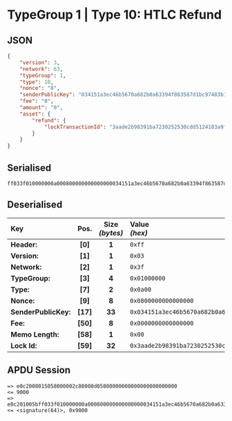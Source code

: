 # TypeGroup 1 | Type 10: HTLC Refund

## JSON

```json
{
	"version": 3,
	"network": 63,
	"typeGroup": 1,
	"type": 10,
	"nonce": "8",
	"senderPublicKey": "034151a3ec46b5670a682b0a63394f863587d1bc97483b1b6c70eb58e7f0aed192",
	"fee": "0",
	"amount": "0",
	"asset": {
		"refund": {
			"lockTransactionId": "3aade2b98391ba7230252530cdd5124183a9f4e582660666ae873da48173ea5f"
		}
	}
}
```

## Serialised

```shell
ff033f010000000a000800000000000000034151a3ec46b5670a682b0a63394f863587d1bc97483b1b6c70eb58e7f0aed1920000000000000000003aade2b98391ba7230252530cdd5124183a9f4e582660666ae873da48173ea5f
```

## Deserialised

| Key                  |   Pos.   | Size<br>_(bytes)_ | Value<br> _(hex)_                                                      |
| :------------------- | :------: | :---------------: | :--------------------------------------------------------------------- |
| **Header:**          | **[0]**  |       **1**       | `0xff`                                                                 |
| **Version:**         | **[1]**  |       **1**       | `0x03`                                                                 |
| **Network:**         | **[2]**  |       **1**       | `0x3f`                                                                 |
| **TypeGroup:**       | **[3]**  |       **4**       | `0x01000000`                                                           |
| **Type:**            | **[7]**  |       **2**       | `0x0a00`                                                               |
| **Nonce:**           | **[9]**  |       **8**       | `0x0800000000000000`                                                   |
| **SenderPublicKey:** | **[17]** |      **33**       | `0x034151a3ec46b5670a682b0a63394f863587d1bc97483b1b6c70eb58e7f0aed192` |
| **Fee:**             | **[50]** |       **8**       | `0x0000000000000000`                                                   |
| **Memo Length:**     | **[58]** |       **1**       | `0x00`                                                                 |
| **Lock Id:**         | **[59]** |      **32**       | `0x3aade2b98391ba7230252530cdd5124183a9f4e582660666ae873da48173ea5f`   |

## APDU Session

```shell
=> e0c2008015058000002c80000d05800000000000000000000000
<= 9000
=> e0c201005bff033f010000000a000800000000000000034151a3ec46b5670a682b0a63394f863587d1bc97483b1b6c70eb58e7f0aed1920000000000000000003aade2b98391ba7230252530cdd5124183a9f4e582660666ae873da48173ea5f
<= <signature(64)>, 0x9000
```
